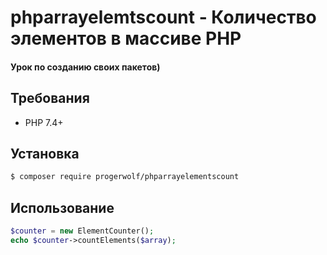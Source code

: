 # phparrayelemtscount - Количество элементов в массиве PHP 

#### Урок по созданию своих пакетов)

## Требования

 - PHP 7.4+

## Установка

```bash
$ composer require progerwolf/phparrayelementscount
```

## Использование 

```php
$counter = new ElementCounter();
echo $counter->countElements($array);
```
